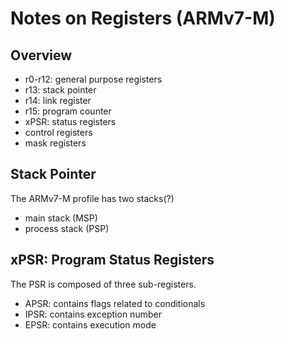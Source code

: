 # Notes on Registers (ARMv7-M)

## Overview
- r0-r12: general purpose registers
- r13: stack pointer
- r14: link register
- r15: program counter
- xPSR: status registers
- control registers
- mask registers

## Stack Pointer
The ARMv7-M profile has two stacks(?)
- main stack (MSP)
- process stack (PSP)

## xPSR: Program Status Registers
The PSR is composed of three sub-registers.
- APSR: contains flags related to conditionals
- IPSR: contains exception number
- EPSR: contains execution mode
